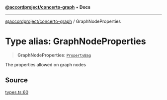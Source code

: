 [**@accordproject/concerto-graph**](../README.md) • **Docs**

***

[@accordproject/concerto-graph](../README.md) / GraphNodeProperties

# Type alias: GraphNodeProperties

> **GraphNodeProperties**: [`PropertyBag`](PropertyBag.md)

The properties allowed on graph nodes

## Source

[types.ts:60](https://github.com/accordproject/lab-concerto-graph/blob/7f61653e6520d7e542d820dd570316a83b59870d/src/types.ts#L60)
